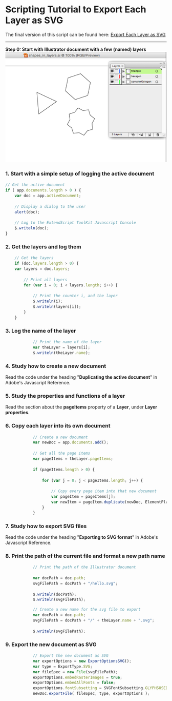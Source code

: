 # Scripting Tutorial to Export Each Layer as SVG

The final version of this script can be found here: [Export Each Layer as SVG](https://github.com/ArtezGDA/illustratorPlugin-Examples/tree/master/exportEachLayer)

----

**Step 0: Start with Illustrator document with a few (named) layers**  
![Step 0](screenshots/export_step0_start.png)

### 1. Start with a simple setup of logging the active document

```javascript
// Get the active document
if ( app.documents.length > 0 ) {
	var doc = app.activeDocument;

    // Display a dialog to the user
    alert(doc);
    
    // Log to the ExtendScript ToolKit Javascript Console
    $.writeln(doc);
}
```

### 2. Get the layers and log them

```javascript
	// Get the layers
	if (doc.layers.length > 0) {
	var layers = doc.layers;
		
		// Print all layers
		for (var i = 0; i < layers.length; i++) {
			
			// Print the counter i, and the layer
            $.writeln(i);
			$.writeln(layers[i]);
		}
	}
```

### 3. Log the name of the layer

```javascript
			// Print the name of the layer
			var theLayer = layers[i];
			$.writeln(theLayer.name);
```

### 4. Study how to create a new document

Read the code under the heading "**Duplicating the active document**" in Adobe's Javascript Reference.

### 5. Study the properties and functions of a layer

Read the section about the **pageItems** property of a **Layer**, under **Layer properties**.

### 6. Copy each layer into its own document

```javascript
			// Create a new document
			var newDoc = app.documents.add();
			
			// Get all the page items
			var pageItems = theLayer.pageItems;
			
			if (pageItems.length > 0) {
				
				for (var j = 0; j < pageItems.length; j++) {
					
					// Copy every page item into that new document
					var pageItem = pageItems[j];
					var newItem = pageItem.duplicate(newDoc, ElementPlacement.PLACEATEND);
				}
			}
```

### 7. Study how to export SVG files

Read the code under the heading "**Exporting to SVG format**" in Adobe's Javascript Reference.

### 8. Print the path of the current file and format a new path name

```javascript
			// Print the path of the Illustrator document
			
			var docPath = doc.path;
			svgFilePath = docPath + "/hello.svg";
			
			$.writeln(docPath);
			$.writeln(svgFilePath);
```

```javascript
			// Create a new name for the svg file to export
			var docPath = doc.path;
			svgFilePath = docPath + "/" + theLayer.name + ".svg";
			
			$.writeln(svgFilePath);
```

### 9. Export the new document as SVG

```javascript
			// Export the new document as SVG
			var exportOptions = new ExportOptionsSVG();
			var type = ExportType.SVG;
			var fileSpec = new File(svgFilePath);
			exportOptions.embedRasterImages = true;
			exportOptions.embedAllFonts = false;
			exportOptions.fontSubsetting = SVGFontSubsetting.GLYPHSUSED;
			newDoc.exportFile( fileSpec, type, exportOptions );
```
